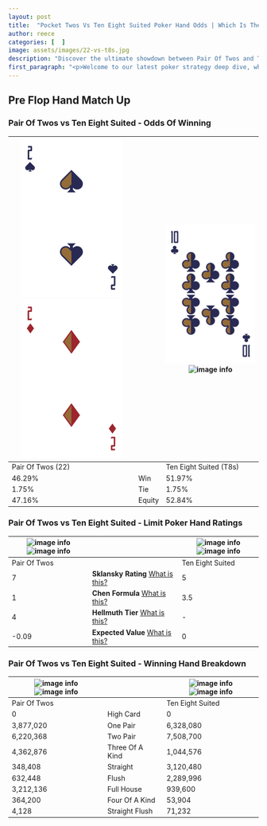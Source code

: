 ```yaml
---
layout: post
title:  "Pocket Twos Vs Ten Eight Suited Poker Hand Odds | Which Is The Better Hand In Poker? A Complete Guide"
author: reece
categories: [  ]
image: assets/images/22-vs-t8s.jpg
description: "Discover the ultimate showdown between Pair Of Twos and Ten Eight Suited in poker! Uncover the odds, strategies, and scenarios where one hand triumphs over the other. Get ready to up your poker game with this thrilling analysis."
first_paragraph: "<p>Welcome to our latest poker strategy deep dive, where we're pitting two distinct hands against each other in a high-stakes showdown: Pair Of Twos vs Ten Eight Suited.</p><p>In the dynamic world of poker, every decision counts, and knowing which hand holds the upper hand is key to your success at the table.</p><p>In this article, we'll dissect these two hands, explore the scenarios where one dominates the other, and equip you with the knowledge to make strategic choices that can tip the odds in your favor.</p><p>Get ready to unravel the intriguing dynamics of these poker hands and elevate your game to new heights.</p>"
---
```




[comment]: # (sp0)

## Pre Flop Hand Match Up

<div class="table hand-ratings" markdown="1"> 



### Pair Of Twos vs Ten Eight Suited - Odds Of Winning


    
| ![image info](assets/images/hand1/2.png) ![image info](assets/images/hand1/2o.png) |  | ![image info](assets/images/hand2/t.png) ![image info](assets/images/hand2/8s.png) |
| -------- | -------- | -------- |
| Pair Of Twos (22) |  | Ten Eight Suited (T8s) |
| 46.29% | Win | 51.97% |
| 1.75% | Tie | 1.75% |
| 47.16% | Equity | 52.84% |




[comment]: # (sp1)



### Pair Of Twos vs Ten Eight Suited - Limit Poker Hand Ratings


    
| ![image info](https://www.riverpairs.com/assets/images/hand1/2.png) ![image info](https://www.riverpairs.com/assets/images/hand1/2o.png) |  | ![image info](https://www.riverpairs.com/assets/images/hand2/t.png) ![image info](https://www.riverpairs.com/assets/images/hand2/8s.png) |
| -------- | -------- | -------- |
| Pair Of Twos |  | Ten Eight Suited |
| 7 | **Sklansky Rating** [What is this?](/sklansky-rating-explained) | 5 |
| 1 | **Chen Formula** [What is this?](/chen-formula-explained) | 3.5 |
| 4 | **Hellmuth Tier** [What is this?](/Hellmuth-tier-explained) | - |
| -0.09 | **Expected Value** [What is this?](/expected-value-explained) | 0 |




[comment]: # (sp2)



### Pair Of Twos vs Ten Eight Suited - Winning Hand Breakdown


    
| ![image info](https://www.riverpairs.com/assets/images/hand1/2.png) ![image info](https://www.riverpairs.com/assets/images/hand1/2o.png) |  | ![image info](https://www.riverpairs.com/assets/images/hand2/t.png) ![image info](https://www.riverpairs.com/assets/images/hand2/8s.png) |
| -------- | -------- | -------- |
| Pair Of Twos |  | Ten Eight Suited |
| 0 | High Card | 0 |
| 3,877,020 | One Pair | 6,328,080 |
| 6,220,368 | Two Pair | 7,508,700 |
| 4,362,876 | Three Of A Kind | 1,044,576 |
| 348,408 | Straight | 3,120,480 |
| 632,448 | Flush | 2,289,996 |
| 3,212,136 | Full House | 939,600 |
| 364,200 | Four Of A Kind | 53,904 |
| 4,128 | Straight Flush | 71,232 |




[comment]: # (sp3)



</div>

[comment]: # (sp4)



[comment]: # (sp5)


